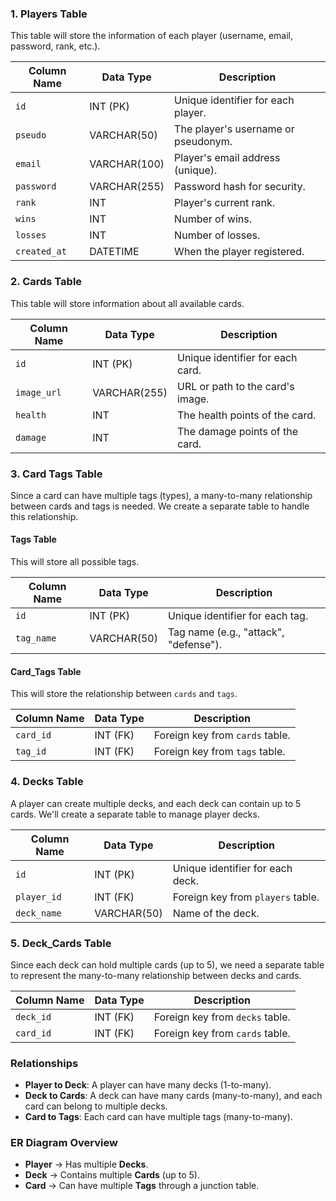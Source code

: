 ### 1. **Players Table**
This table will store the information of each player (username, email, password, rank, etc.).

| Column Name    | Data Type       | Description                              |
|----------------|-----------------|------------------------------------------|
| `id`    | INT (PK)        | Unique identifier for each player.       |
| `pseudo`       | VARCHAR(50)     | The player's username or pseudonym.      |
| `email`        | VARCHAR(100)    | Player's email address (unique).         |
| `password`     | VARCHAR(255)    | Password hash for security.              |
| `rank`         | INT             | Player's current rank.                   |
| `wins`         | INT             | Number of wins.                          |
| `losses`       | INT             | Number of losses.                        |
| `created_at`   | DATETIME        | When the player registered.              |

### 2. **Cards Table**
This table will store information about all available cards.

| Column Name    | Data Type       | Description                              |
|----------------|-----------------|------------------------------------------|
| `id`      | INT (PK)        | Unique identifier for each card.         |
| `image_url`    | VARCHAR(255)    | URL or path to the card's image.         |
| `health`       | INT             | The health points of the card.           |
| `damage`       | INT             | The damage points of the card.           |

### 3. **Card Tags Table**
Since a card can have multiple tags (types), a many-to-many relationship between cards and tags is needed. We create a separate table to handle this relationship.

#### Tags Table
This will store all possible tags.

| Column Name    | Data Type       | Description                              |
|----------------|-----------------|------------------------------------------|
| `id`       | INT (PK)        | Unique identifier for each tag.          |
| `tag_name`     | VARCHAR(50)     | Tag name (e.g., "attack", "defense").    |

#### Card_Tags Table
This will store the relationship between `cards` and `tags`.

| Column Name    | Data Type       | Description                              |
|----------------|-----------------|------------------------------------------|
| `card_id`      | INT (FK)        | Foreign key from `cards` table.          |
| `tag_id`       | INT (FK)        | Foreign key from `tags` table.           |

### 4. **Decks Table**
A player can create multiple decks, and each deck can contain up to 5 cards. We'll create a separate table to manage player decks.

| Column Name    | Data Type       | Description                              |
|----------------|-----------------|------------------------------------------|
| `id`      | INT (PK)        | Unique identifier for each deck.         |
| `player_id`    | INT (FK)        | Foreign key from `players` table.        |
| `deck_name`    | VARCHAR(50)     | Name of the deck.                        |

### 5. **Deck_Cards Table**
Since each deck can hold multiple cards (up to 5), we need a separate table to represent the many-to-many relationship between decks and cards.

| Column Name    | Data Type       | Description                              |
|----------------|-----------------|------------------------------------------|
| `deck_id`      | INT (FK)        | Foreign key from `decks` table.          |
| `card_id`      | INT (FK)        | Foreign key from `cards` table.          |

### Relationships
- **Player to Deck**: A player can have many decks (1-to-many).
- **Deck to Cards**: A deck can have many cards (many-to-many), and each card can belong to multiple decks.
- **Card to Tags**: Each card can have multiple tags (many-to-many).

### ER Diagram Overview
- **Player** → Has multiple **Decks**.
- **Deck** → Contains multiple **Cards** (up to 5).
- **Card** → Can have multiple **Tags** through a junction table.

